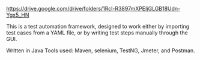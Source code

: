https://drive.google.com/drive/folders/1Rcl-R3897mXPEIjGLGB18Udn-Ygx5_HN

This is a test automation framework,
 designed to work either by importing test cases from a YAML file,
 or by writing test steps manually through the GUI.

Written in Java
Tools used: Maven, selenium, TestNG, Jmeter, and Postman.
